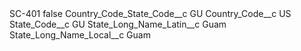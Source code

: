 <?xml version="1.0" encoding="UTF-8"?>
<CustomMetadata xmlns="http://soap.sforce.com/2006/04/metadata" xmlns:xsi="http://www.w3.org/2001/XMLSchema-instance" xmlns:xsd="http://www.w3.org/2001/XMLSchema">
    <label>SC-401</label>
    <protected>false</protected>
    <values>
        <field>Country_Code_State_Code__c</field>
        <value xsi:type="xsd:string">GU</value>
    </values>
    <values>
        <field>Country_Code__c</field>
        <value xsi:type="xsd:string">US</value>
    </values>
    <values>
        <field>State_Code__c</field>
        <value xsi:type="xsd:string">GU</value>
    </values>
    <values>
        <field>State_Long_Name_Latin__c</field>
        <value xsi:type="xsd:string">Guam</value>
    </values>
    <values>
        <field>State_Long_Name_Local__c</field>
        <value xsi:type="xsd:string">Guam</value>
    </values>
</CustomMetadata>
